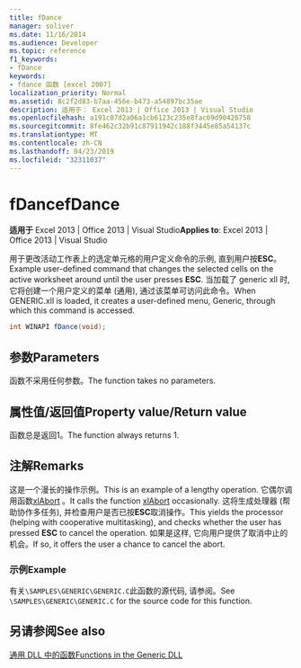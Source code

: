 ```yaml
---
title: fDance
manager: soliver
ms.date: 11/16/2014
ms.audience: Developer
ms.topic: reference
f1_keywords:
- fDance
keywords:
- fdance 函数 [excel 2007]
localization_priority: Normal
ms.assetid: 8c2f2d83-b7aa-456e-b473-a54897bc35ae
description: 适用于： Excel 2013 | Office 2013 | Visual Studio
ms.openlocfilehash: a191c07d2a06a1cb6123c235e8fac69d90426758
ms.sourcegitcommit: 8fe462c32b91c87911942c188f3445e85a54137c
ms.translationtype: MT
ms.contentlocale: zh-CN
ms.lasthandoff: 04/23/2019
ms.locfileid: "32311037"
---
```

# <a name="fdance"></a><span data-ttu-id="8c6da-104">fDance</span><span class="sxs-lookup"><span data-stu-id="8c6da-104">fDance</span></span>

 <span data-ttu-id="8c6da-105">**适用于** Excel 2013 | Office 2013 | Visual Studio</span><span class="sxs-lookup"><span data-stu-id="8c6da-105">**Applies to**: Excel 2013 | Office 2013 | Visual Studio</span></span> 
  
<span data-ttu-id="8c6da-106">用于更改活动工作表上的选定单元格的用户定义命令的示例, 直到用户按**ESC**。</span><span class="sxs-lookup"><span data-stu-id="8c6da-106">Example user-defined command that changes the selected cells on the active worksheet around until the user presses **ESC**.</span></span> <span data-ttu-id="8c6da-107">当加载了 generic xll 时, 它将创建一个用户定义的菜单 (通用), 通过该菜单可访问此命令。</span><span class="sxs-lookup"><span data-stu-id="8c6da-107">When GENERIC.xll is loaded, it creates a user-defined menu, Generic, through which this command is accessed.</span></span>
  
```cs
int WINAPI fDance(void);
```

## <a name="parameters"></a><span data-ttu-id="8c6da-108">参数</span><span class="sxs-lookup"><span data-stu-id="8c6da-108">Parameters</span></span>

<span data-ttu-id="8c6da-109">函数不采用任何参数。</span><span class="sxs-lookup"><span data-stu-id="8c6da-109">The function takes no parameters.</span></span>
  
## <a name="property-valuereturn-value"></a><span data-ttu-id="8c6da-110">属性值/返回值</span><span class="sxs-lookup"><span data-stu-id="8c6da-110">Property value/Return value</span></span>

<span data-ttu-id="8c6da-111">函数总是返回1。</span><span class="sxs-lookup"><span data-stu-id="8c6da-111">The function always returns 1.</span></span>
  
## <a name="remarks"></a><span data-ttu-id="8c6da-112">注解</span><span class="sxs-lookup"><span data-stu-id="8c6da-112">Remarks</span></span>

<span data-ttu-id="8c6da-113">这是一个漫长的操作示例。</span><span class="sxs-lookup"><span data-stu-id="8c6da-113">This is an example of a lengthy operation.</span></span> <span data-ttu-id="8c6da-114">它偶尔调用函数[xlAbort](xlabort.md) 。</span><span class="sxs-lookup"><span data-stu-id="8c6da-114">It calls the function [xlAbort](xlabort.md) occasionally.</span></span> <span data-ttu-id="8c6da-115">这将生成处理器 (帮助协作多任务), 并检查用户是否已按**ESC**取消操作。</span><span class="sxs-lookup"><span data-stu-id="8c6da-115">This yields the processor (helping with cooperative multitasking), and checks whether the user has pressed **ESC** to cancel the operation.</span></span> <span data-ttu-id="8c6da-116">如果是这样, 它向用户提供了取消中止的机会。</span><span class="sxs-lookup"><span data-stu-id="8c6da-116">If so, it offers the user a chance to cancel the abort.</span></span> 
  
### <a name="example"></a><span data-ttu-id="8c6da-117">示例</span><span class="sxs-lookup"><span data-stu-id="8c6da-117">Example</span></span>

<span data-ttu-id="8c6da-118">有关`\SAMPLES\GENERIC\GENERIC.C`此函数的源代码, 请参阅。</span><span class="sxs-lookup"><span data-stu-id="8c6da-118">See  `\SAMPLES\GENERIC\GENERIC.C` for the source code for this function.</span></span> 
  
## <a name="see-also"></a><span data-ttu-id="8c6da-119">另请参阅</span><span class="sxs-lookup"><span data-stu-id="8c6da-119">See also</span></span>



[<span data-ttu-id="8c6da-120">通用 DLL 中的函数</span><span class="sxs-lookup"><span data-stu-id="8c6da-120">Functions in the Generic DLL</span></span>](functions-in-the-generic-dll.md)

